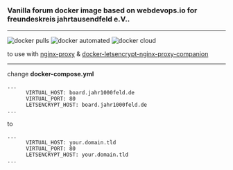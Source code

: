 ###  Vanilla forum docker image based on webdevops.io for freundeskreis jahrtausendfeld e.V..
---
![docker pulls](https://img.shields.io/docker/pulls/lokke/vanilla.svg) ![docker automated](https://img.shields.io/docker/automated/lokke/vanilla.svg) ![docker cloud](https://img.shields.io/docker/cloud/build/lokke/vanilla.svg) 


to use with  [nginx-proxy](https://github.com/nginx-proxy/nginx-proxy) & [docker-letsencrypt-nginx-proxy-companion](https://github.com/nginx-proxy/docker-letsencrypt-nginx-proxy-companion) 

---
change  **docker-compose.yml**
```
...
      VIRTUAL_HOST: board.jahr1000feld.de
      VIRTUAL_PORT: 80
      LETSENCRYPT_HOST: board.jahr1000feld.de
...
```
to
```
...
      VIRTUAL_HOST: your.domain.tld
      VIRTUAL_PORT: 80
      LETSENCRYPT_HOST: your.domain.tld
...
```

